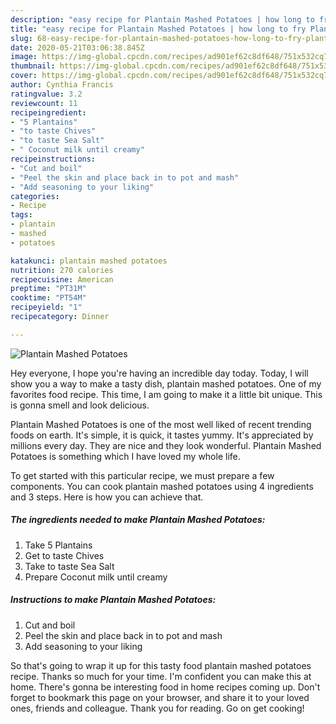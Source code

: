 ```yaml
---
description: "easy recipe for Plantain Mashed Potatoes | how long to fry Plantain Mashed Potatoes"
title: "easy recipe for Plantain Mashed Potatoes | how long to fry Plantain Mashed Potatoes"
slug: 68-easy-recipe-for-plantain-mashed-potatoes-how-long-to-fry-plantain-mashed-potatoes
date: 2020-05-21T03:06:38.845Z
image: https://img-global.cpcdn.com/recipes/ad901ef62c8df648/751x532cq70/plantain-mashed-potatoes-recipe-main-photo.jpg
thumbnail: https://img-global.cpcdn.com/recipes/ad901ef62c8df648/751x532cq70/plantain-mashed-potatoes-recipe-main-photo.jpg
cover: https://img-global.cpcdn.com/recipes/ad901ef62c8df648/751x532cq70/plantain-mashed-potatoes-recipe-main-photo.jpg
author: Cynthia Francis
ratingvalue: 3.2
reviewcount: 11
recipeingredient:
- "5 Plantains"
- "to taste Chives"
- "to taste Sea Salt"
- " Coconut milk until creamy"
recipeinstructions:
- "Cut and boil"
- "Peel the skin and place back in to pot and mash"
- "Add seasoning to your liking"
categories:
- Recipe
tags:
- plantain
- mashed
- potatoes

katakunci: plantain mashed potatoes 
nutrition: 270 calories
recipecuisine: American
preptime: "PT31M"
cooktime: "PT54M"
recipeyield: "1"
recipecategory: Dinner

---
```



![Plantain Mashed Potatoes](https://img-global.cpcdn.com/recipes/ad901ef62c8df648/751x532cq70/plantain-mashed-potatoes-recipe-main-photo.jpg)

Hey everyone, I hope you're having an incredible day today. Today, I will show you a way to make a tasty dish, plantain mashed potatoes. One of my favorites food recipe. This time, I am going to make it a little bit unique. This is gonna smell and look delicious.



Plantain Mashed Potatoes is one of the most well liked of recent trending foods on earth. It's simple, it is quick, it tastes yummy. It's appreciated by millions every day. They are nice and they look wonderful. Plantain Mashed Potatoes is something which I have loved my whole life.


To get started with this particular recipe, we must prepare a few components. You can cook plantain mashed potatoes using 4 ingredients and 3 steps. Here is how you can achieve that.

<!--inarticleads1-->

##### The ingredients needed to make Plantain Mashed Potatoes:

1. Take 5 Plantains
1. Get to taste Chives
1. Take to taste Sea Salt
1. Prepare  Coconut milk until creamy




<!--inarticleads2-->

##### Instructions to make Plantain Mashed Potatoes:

1. Cut and boil
1. Peel the skin and place back in to pot and mash
1. Add seasoning to your liking




So that's going to wrap it up for this tasty food plantain mashed potatoes recipe. Thanks so much for your time. I'm confident you can make this at home. There's gonna be interesting food in home recipes coming up. Don't forget to bookmark this page on your browser, and share it to your loved ones, friends and colleague. Thank you for reading. Go on get cooking!
